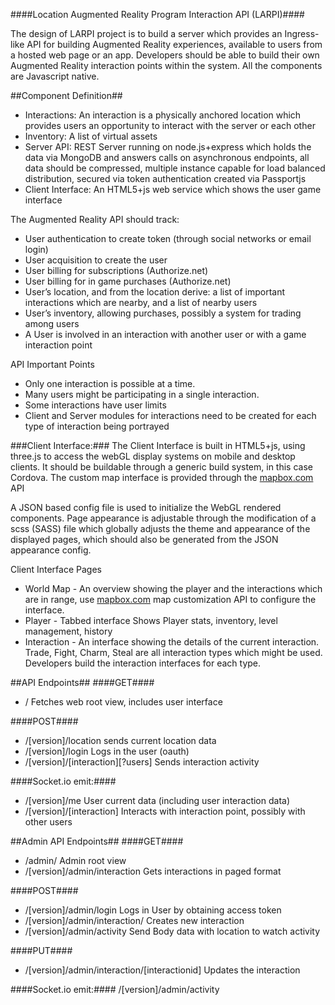 ####Location Augmented Reality Program Interaction API (LARPI)####

The design of LARPI project is to build a server which provides an Ingress-like API for building Augmented Reality experiences, available to users from a hosted web page or an app. Developers should be able to build their own Augmented Reality interaction points within the system. All the components are Javascript native.

##Component Definition##
* Interactions: An interaction is a physically anchored location which provides users an opportunity to interact with the server or each other
* Inventory: A list of virtual assets
* Server API: REST Server running on node.js+express which holds the data via MongoDB and answers calls on asynchronous endpoints, all data should be compressed, multiple instance capable for load balanced distribution, secured via token authentication created via Passportjs
* Client Interface: An HTML5+js web service which shows the user game interface

The Augmented Reality API should track:
* User authentication to create token (through social networks or email login)
* User acquisition to create the user
* User billing for subscriptions (Authorize.net)
* User billing for in game purchases (Authorize.net)
* User’s location, and from the location derive: a list of important interactions which are nearby, and a list of nearby users
* User’s inventory, allowing purchases, possibly a system for trading among users
* A User is involved in an interaction with another user or with a game interaction point

API Important Points
* Only one interaction is possible at a time.
* Many users might be participating in a single interaction.
* Some interactions have user limits
* Client and Server modules for interactions need to be created for each type of interaction being portrayed


###Client Interface:###
The Client Interface is built in HTML5+js, using three.js to access the webGL display systems on mobile and desktop clients. It should be buildable through a generic build system, in this case Cordova. The custom map interface is provided through the [mapbox.com](http://www.mapbox.com "Maps for Mobile and Web") API

A JSON based config file is used to initialize the WebGL rendered components. Page appearance is adjustable through the modification of a scss (SASS) file which globally adjusts the theme and appearance of the displayed pages, which should also be generated from the JSON appearance config.

Client Interface Pages
* World Map - An overview showing the player and the interactions which are in range, use [mapbox.com](http://www.mapbox.com "Maps for Mobile and Web") map customization API to configure the interface.
* Player - Tabbed interface Shows Player stats, inventory, level management, history
* Interaction - An interface showing the details of the current interaction. Trade, Fight, Charm, Steal are all interaction types which might be used. Developers build the interaction interfaces for each type.


##API Endpoints##
####GET####
* / Fetches web root view, includes user interface

####POST####
* /[version]/location sends current location data
* /[version]/login Logs in the user (oauth)
* /[version]/[interaction][?users] Sends interaction activity

####Socket.io emit:####
* /[version]/me User current data (including user interaction data)
* /[version]/[interaction] Interacts with interaction point, possibly with other users

##Admin API Endpoints##
####GET####
* /admin/ Admin root view
* /[version]/admin/interaction Gets interactions in paged format

####POST####
* /[version]/admin/login Logs in User by obtaining access token
* /[version]/admin/interaction/ Creates new interaction
* /[version]/admin/activity Send Body data with location to watch activity

####PUT####
* /[version]/admin/interaction/[interactionid] Updates the interaction

####Socket.io emit:####
/[version]/admin/activity
